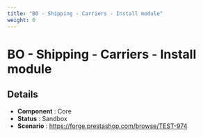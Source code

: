 ```yaml
---
title: "BO - Shipping - Carriers - Install module"
weight: 6
---
```


# BO - Shipping - Carriers - Install module
## Details
* **Component** : Core
* **Status** : Sandbox
* **Scenario** : https://forge.prestashop.com/browse/TEST-974

